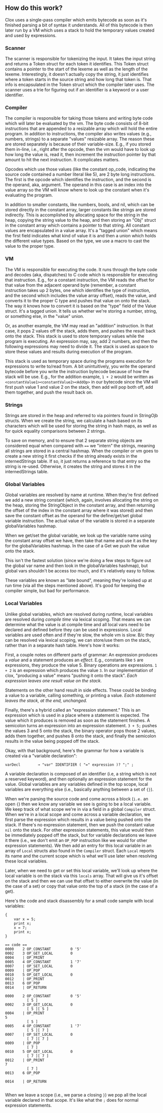 ## How do this work?

Clox uses a single-pass compiler which emits bytecode as soon as it's finished parsing a bit of syntax it understands.
All of this bytecode is then later run by a VM which uses a stack to hold the temporary values created and used by expressions.

### Scanner
The scanner is responsible for tokenizing the input. It takes the input string and returns a Token struct for each token
it identifies. This Token struct contains a pointer to the start of the lexeme as well as the length of the lexeme.
Interestingly, it doesn't actually copy the string, it just identifies where a token starts in the source string and
how long that token is. That info is encapsulated in the Token struct which the compiler later uses. The scanner
uses a trie for figuring out if an identifier is a keyword or a user identifier.

### Compiler
The compiler is responsible for taking those tokens and writing byte code which will later be evaluated by the vm.
The byte code consists of 8-bit instructions that are appended to a resizable array which will hold the entire program.
In addition to instructions, the compiler also writes values (e.g., numbers, strings) to a separate "values" resizable array.
The reason these are stored separately is because of their variable-size. E.g., if you stored them in-line, i.e., right
after the opcode, then the vm would have to look up how long the value is, read it, then increment the instruction pointer
by that amount to hit the next instruction. It complicates matters. 

Opcodes which use those values (like the constant op_code, indicating the source code contained a number literal like 5),
are 2 byte long instructions. The first is the opcode which identifies the instruction, and the second is the operand, aka,
argument. The operand in this case is an index into the value array so the VM will know where to look up the constant
when it's evaluating the program.

In addition to smaller constants, like numbers, bools, and nil, which can be stored directly in the constant array, larger
constants like strings are stored indirectly. This is accomplished by allocating space for the string in the heap, copying
the string value to the heap, and then storing an "Obj" struct in the constant array which contains a pointer to that string.
All constant values are encapsulated in a value array. It's a "tagged union" which means the first field indicates what kind
of value it is and then a union which holds the different value types. Based on the type, we use a macro to cast the value
to the proper type.

### VM
The VM is responsible for executing the code. It runs through the byte code and decodes (aka, dispatches) to C code
which is responsible for executing that instruction. E.g., for a constant instruction, the VM reads the offset for
that value from the adjacent operand byte (remember, a constant instruction takes up 2 bytes, one which identifies the
type of instruction, and the second which includes the value array offset), reads the value, and converts it to the proper
C type and pushes that value on onto the stack. The way it knows how to convert it is based on the "type" field of the
Value struct. It's a tagged union. It  tells us whether we're storing a number, string, or something else, in the "value"
union.

Or, as another example, the VM may read an "addition" instruction. In that case, it pops 2 values off the stack, adds them,
and pushes the result back onto the stack. This stack is used to store temporary values while the program is executing.
An expression may, say, add 2 numbers, and then the following expressions may need to divide it. The stack is used
as space to store these values and results during execution of the program.

This stack is used as temporary space during the programs execution for expressions to write to/read from. A bit unintuitively,
you write the operand bytecode before you write the instruction bytecode because of how the stack will be use. E.g., for
the addition example, `1 + 2` would be written as `<constantValue1><constantValue2><AddOp>` in our bytecode since the VM
will first push value 1 and value 2 on the stack, then add will pop both off, add them together, and push the result back
on.

### Strings
Strings are stored in the heap and referred to via pointers found in StringOjb structs. When we create the string, we
calculate a hash based on its characters which will be used for storing the string in hash maps, as well as for quick
equality comparisons between 2 strings.

To save on memory, and to ensure that 2 separate string objects are considered equal when compared with `==` we "intern"
the strings, meaning all strings are stored in a central hashmap. When the compiler or vm goes to create a new string it
first checks if the string already exists in the internedStrings table. If so, it just returns a reference to that entry
so the string is re-used. Otherwise, it creates the string and stores it in the internedStrings table.

### Global Variables
Global variables are resolved by name at runtime. When they're first defined we add a new string constant (which, again,
involves allocating the string on the heap, storing the StringObject in the constant array, and then returning the offset
of the index in the constant array where it was stored) and then save the constant offset as the operand for the define/get/set
global variable instruction. The actual value of the variable is stored in a separate globalVariables hashmap.

When we get/set the global variable, we look up the variable name using the constant array offset we have, then take that name
and use it as the key for the globalVariables hashmap. In the case of a Get we push the value onto the stack.

This isn't the fastest solution (since we're doing a few steps to figure out the global var name and then look in the 
globalVariables hashmap), but global vars shouldn't be access _too_ much, and it's relatively easy to follow.

These variables are known as "late bound", meaning they're looked up at run time (via all the steps mentioned above). It's
good for keeping the compiler simple, but bad for performance.

### Local Variables
Unlike global variables, which are resolved during runtime, local variables are resolved during _compile time_ via lexical
scoping. That means we can determine what the value is at compile time and all local vars need to be declared and defined
before they can be used in expressions. Local variables are used often and if they're slow, the whole vm is slow. B/c they can be
resolved via lexical scoping, we can store/use them on the stack, rather than in a separate hash table. Here's how it works:

First, a couple notes on different parts of grammar: An expression produces a _value_ and a statement produces an _effect_. E.g.,
constants like `5` are expressions, they produce the value 5. Binary operations are expressions. `1 + 2` is an expression
which produces the value `3`. In our implementation of clox, "producing a value" means "pushing it onto the stack".
*Each expression leaves one result value on the stack.*

Statements on the other hand result in side effects. These could be binding a value to a variable, calling something, or
printing a value. *Each statement leaves the stack, at the end, unchanged.*

Finally, there's a hybrid called an "expression statement." This is an expression which is used in a place where a statement
is expected. The value which it produces is removed as soon as the statement finishes. A semicolon turns an expression into
an expression statement. `3 + 5;` pushes the values 3 and 5 onto the stack, the binary operator pops those 2 values, adds
them together, and pushes 8 onto the stack, and finally the semicolon results in the value being popped off the stack.

Okay, with that background, here's the grammar for how a variable is created via a "variable declaration":

`varDecl        → "var" IDENTIFIER ( "=" expression )? ";" ;`

A variable declaration is composed of an identifier (i.e, a string which is not a reserved keyword), and then optionally
an expression statement for the value. Global variables are any variables defined in the top scope, local variables are
everything else (i.e., basically anything between a set of `{}`).

When we're parsing the source code and come across a block (`i.e.` an open `{`) then we know any variable we see is going
to be a local variable. We keep track of what scope we're in via a field in a global `Compiler` struct. When we're in a local
scope and come across a variable declaration, we first parse the expression which results in a value being pushed onto the
stack. If there's no expression statement, then we push the constant value `nil` onto the stack. For other expression
statements, this value would then be immediately popped off the stack, but for variable declarations we leave it there
(i.e., we don't emit an `OP_POP` instruction like we would for other expression statements). We then add an entry for this
local variable in an array of `Local` structs also found in the `Compiler` struct. Each `Local` reports its name and the
current scope which is what we'll use later when resolving these local variables.

Later, when we need to get or set this local variable, we'll look up where the local variable is on the stack via this
`locals` array. That will give us it's offset on the stack and then we can use that offset to either overwrite the value
(in the case of a set) or copy that value onto the top of a stack (in the case of a get).

Here's the code and stack disassembly for a small code sample with local variables:
```text
{
    var x = 5;
    print x;
    x = 7;
    print x;
}

== code ==
0000    2 OP_CONSTANT         0 '5'
0002    3 OP_GET_LOCAL        0
0004    | OP_PRINT
0005    4 OP_CONSTANT         1 '7'
0007    | OP_SET_LOCAL        0
0009    | OP_POP
0010    5 OP_GET_LOCAL        0
0012    | OP_PRINT
0013    6 OP_POP
0014    | OP_RETURN
          
0000    2 OP_CONSTANT         0 '5'
          [ 5 ]
0002    3 OP_GET_LOCAL        0
          [ 5 ][ 5 ]
0004    | OP_PRINT
5
          [ 5 ]
0005    4 OP_CONSTANT         1 '7'
          [ 5 ][ 7 ]
0007    | OP_SET_LOCAL        0
          [ 7 ][ 7 ]
0009    | OP_POP
          [ 7 ]
0010    5 OP_GET_LOCAL        0
          [ 7 ][ 7 ]
0012    | OP_PRINT
7
          [ 7 ]
0013    6 OP_POP
          
0014    | OP_RETURN


```

When we leave a scope (i.e., we parse a closing `}`) we pop all the local variable declared in that scope. It's like what
the `;` does for normal expression statements.